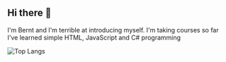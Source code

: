 ## Hi there 👋
I'm Bernt and I'm terrible at introducing myself. I'm taking courses so far I've learned simple HTML, JavaScript and C# programming


![Top Langs](https://github-readme-stats.vercel.app/api/top-langs/?username=BJ-Kodehode&layout=compact)
<!--
**BJ-Kodehode/BJ-Kodehode** is a ✨ _special_ ✨ repository because its `README.md` (this file) appears on your GitHub profile.

Here are some ideas to get you started:

- 🔭 I’m currently working on ...
- 🌱 I’m currently learning ...
- 👯 I’m looking to collaborate on ...
- 🤔 I’m looking for help with ...
- 💬 Ask me about ...
- 📫 How to reach me: ...
- 😄 Pronouns: ...
- ⚡ Fun fact: ...
-->
